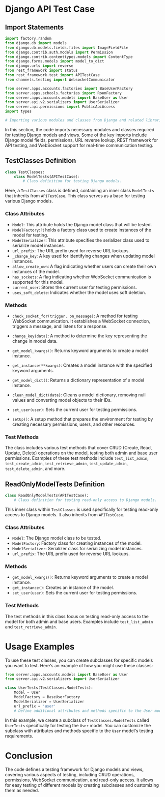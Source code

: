 # Django API Test Case

## Import Statements

```python
import factory.random
from django.db import models
from django.db.models.fields.files import ImageFieldFile
from django.contrib.auth.models import Permission
from django.contrib.contenttypes.models import ContentType
from django.forms.models import model_to_dict
from django.urls import reverse
from rest_framework import status
from rest_framework.test import APITestCase
from channels.testing import WebsocketCommunicator

from server.apps.accounts.factories import BaseUserFactory
from server.apps.schools.factories import RoomFactory
from server.apps.accounts.models import BaseUser as User
from server.api.v2.serializers import UserSerializer
from server.api.permissions import PublicApiAccess
import types

# Importing various modules and classes from Django and related libraries.
```

In this section, the code imports necessary modules and classes required for testing Django models and views. Some of the key imports include Django model fields, permissions, URL reverse lookup, REST framework for API testing, and WebSocket support for real-time communication testing.

## TestClasses Definition

```python
class TestClasses:
    class ModelTests(APITestCase):
        # Class definition for testing Django models.
```

Here, a `TestClasses` class is defined, containing an inner class `ModelTests` that inherits from `APITestCase`. This class serves as a base for testing various Django models.

### Class Attributes

- `Model`: This attribute holds the Django model class that will be tested.
- `ModelFactory`: It holds a factory class used to create instances of the model for testing.
- `ModelSerializer`: This attribute specifies the serializer class used to serialize model instances.
- `url_prefix`: The URL prefix used for reverse URL lookups.
- `_change_key`: A key used for identifying changes when updating model instances.
- `allow_create_own`: A flag indicating whether users can create their own instances of the model.
- `has_sockets`: A flag indicating whether WebSocket communication is supported for this model.
- `current_user`: Stores the current user for testing permissions.
- `uses_soft_delete`: Indicates whether the model uses soft deletion.

### Methods

- `check_socket_for(trigger, on_message)`: A method for testing WebSocket communication. It establishes a WebSocket connection, triggers a message, and listens for a response.

- `change_key(data)`: A method to determine the key representing the change in model data.

- `get_model_kwargs()`: Returns keyword arguments to create a model instance.

- `get_instance(**kwargs)`: Creates a model instance with the specified keyword arguments.

- `get_model_dict()`: Returns a dictionary representation of a model instance.

- `clean_model_dict(data)`: Cleans a model dictionary, removing null values and converting model objects to their IDs.

- `set_user(user)`: Sets the current user for testing permissions.

- `setUp()`: A setup method that prepares the environment for testing by creating necessary permissions, users, and other resources.

### Test Methods

The class includes various test methods that cover CRUD (Create, Read, Update, Delete) operations on the model, testing both admin and base user permissions. Examples of these test methods include `test_list_admin`, `test_create_admin`, `test_retrieve_admin`, `test_update_admin`, `test_delete_admin`, and more.

## ReadOnlyModelTests Definition

```python
class ReadOnlyModelTests(APITestCase):
    # Class definition for testing read-only access to Django models.
```

This inner class within `TestClasses` is used specifically for testing read-only access to Django models. It also inherits from `APITestCase`.

### Class Attributes

- `Model`: The Django model class to be tested.
- `ModelFactory`: Factory class for creating instances of the model.
- `ModelSerializer`: Serializer class for serializing model instances.
- `url_prefix`: The URL prefix used for reverse URL lookups.

### Methods

- `get_model_kwargs()`: Returns keyword arguments to create a model instance.
- `get_instance()`: Creates an instance of the model.
- `set_user(user)`: Sets the current user for testing permissions.

### Test Methods

The test methods in this class focus on testing read-only access to the model for both admin and base users. Examples include `test_list_admin` and `test_retrieve_admin`.

# Usage Examples

To use these test classes, you can create subclasses for specific models you want to test. Here's an example of how you might use these classes:

```python
from server.apps.accounts.models import BaseUser as User
from server.api.v2.serializers import UserSerializer

class UserTests(TestClasses.ModelTests):
    Model = User
    ModelFactory = BaseUserFactory
    ModelSerializer = UserSerializer
    url_prefix = 'user'
    # Define additional attributes and methods specific to the User model tests.
```

In this example, we create a subclass of `TestClasses.ModelTests` called `UserTests` specifically for testing the `User` model. You can customize the subclass with attributes and methods specific to the `User` model's testing requirements.

# Conclusion

The code defines a testing framework for Django models and views, covering various aspects of testing, including CRUD operations, permissions, WebSocket communication, and read-only access. It allows for easy testing of different models by creating subclasses and customizing them as needed.
